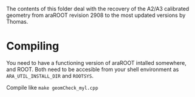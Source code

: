 The contents of this folder deal with the recovery of the A2/A3 calibrated geometry from araROOT revision 2908 to the most updated versions by Thomas.


# Compiling

You need to have a functioning version of araROOT intalled somewhere, and ROOT. Both need to be accesible from your shell environment as `ARA_UTIL_INSTALL_DIR` and `ROOTSYS`.

Compile like `make geomCheck_myl.cpp`